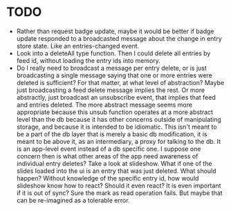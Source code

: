 # TODO

* Rather than request badge update, maybe it would be better if badge update
responded to a broadcasted message about the change in entry store state. Like
an entries-changed event.
* Look into a deleteAll type function. Then I could delete all entries by
feed id, without loading the entry ids into memory.
* Do I really need to broadcast a message per entry delete, or is just
broadcasting a single message saying that one or more entries were deleted is
sufficient? For that matter, at what level of abstraction? Maybe just
broadcasting a feed delete message implies the rest. Or more abstractly, just
broadcast an unsubscribe event, that implies that feed and entries deleted. The
more abstract message seems more appropriate because this unsub function
operates at a more abstract level than the db because it has other concerns
outside of manipulating storage, and because it is intended to be idiomatic.
This isn't meant to be a part of the db layer that is merely a basic db
modification, it is meant to be above it, as an intermediary, a proxy for
talking to the db. It is an app-level event instead of a db specific one. I
suppose one concern then is what other areas of the app need awareness of
individual entry deletes? Take a look at slideshow. What if one of the slides
loaded into the ui is an entry that was just deleted. What should happen?
Without knowledge of the specific entry id, how would slideshow know how to
react? Should it even react? It is even important if it is out of sync? Sure
the mark as read operation fails. But maybe that can be re-imagined as a
tolerable error.
